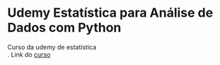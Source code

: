 # Udemy Estatística para Análise de Dados com Python
Curso da udemy de estatística </br>
. Link do [curso](https://www.udemy.com/course/estatistica-para-analise-de-dados-com-python/)
